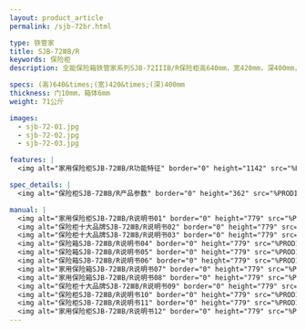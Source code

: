 ```yaml
---
layout: product_article
permalink: /sjb-72br.html

type: 铁管家
title: SJB-72ⅢB/R
keywords: 保险柜
description: 全能保险箱铁管家系列SJB-72IIIB/R保险柜高640mm，宽420mm，深400mm，净重71公斤，全钢结构，多门栓设计，坚固防撬。

specs: (高)640&times;(宽)420&times;(深)400mm
thickness: 门10mm，箱体6mm
weight: 71公斤

images:
  - sjb-72-01.jpg
  - sjb-72-02.jpg
  - sjb-72-03.jpg

features: |
  <img alt="家用保险柜SJB-72ⅢB/R功能特征" border="0" height="1142" src="%PRODIMGS%/sjb-gn.jpg" width="538" />

spec_details: |
  <img alt="保险柜SJB-72ⅢB/R产品参数" border="0" height="362" src="%PRODIMGS%/sjb-cpcs.jpg" width="538" />

manual: |
  <img alt="家用保险柜SJB-72ⅢB/R说明书01" border="0" height="779" src="%PRODIMGS%/sjb-sm01.jpg" width="528" />  
  <img alt="保险柜十大品牌SJB-72ⅢB/R说明书02" border="0" height="779" src="%PRODIMGS%/sjb-sm02.jpg" width="528" />  
  <img alt="保险柜十大品牌SJB-72ⅢB/R说明书03" border="0" height="779" src="%PRODIMGS%/sjb-sm03.jpg" width="528" />  
  <img alt="保险箱SJB-72ⅢB/R说明书04" border="0" height="779" src="%PRODIMGS%/sjb-sm04.jpg" width="528" />  
  <img alt="保险箱SJB-72ⅢB/R说明书05" border="0" height="779" src="%PRODIMGS%/sjb-sm05.jpg" width="528" />  
  <img alt="保险箱SJB-72ⅢB/R说明书06" border="0" height="779" src="%PRODIMGS%/sjb-sm06.jpg" width="528" />  
  <img alt="家用保险箱SJB-72ⅢB/R说明书07" border="0" height="779" src="%PRODIMGS%/sjb-sm07.jpg" width="528" />  
  <img alt="家用保险箱SJB-72ⅢB/R说明书08" border="0" height="779" src="%PRODIMGS%/sjb-sm08.jpg" width="528" />  
  <img alt="保险柜十大品牌SJB-72ⅢB/R说明书09" border="0" height="779" src="%PRODIMGS%/sjb-sm09.jpg" width="528" />  
  <img alt="保险柜SJB-72ⅢB/R说明书10" border="0" height="779" src="%PRODIMGS%/sjb-sm10.jpg" width="528" />  
  <img alt="保险柜SJB-72ⅢB/R说明书11" border="0" height="779" src="%PRODIMGS%/sjb-sm11.jpg" width="528" />  
  <img alt="家用保险柜SJB-72ⅢB/R说明书12" border="0" height="779" src="%PRODIMGS%/sjb-sm12.jpg" width="528" />
---
```

